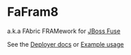 # FaFram8

a.k.a FAbric FRAMework for [JBoss Fuse](https://www.redhat.com/en/technologies/jboss-middleware/fuse)

See the [Deployer docs](docs/Readme.md) or [Example usage](docs/Examples.md)
